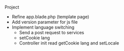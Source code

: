 Project
  - Refine app.blade.php (template page)
  - Add version parameter for js file
  - Implement language switching
    * Send a post request to services
    * setCookie lang
    * Controller init read getCookie lang and setLocale 
